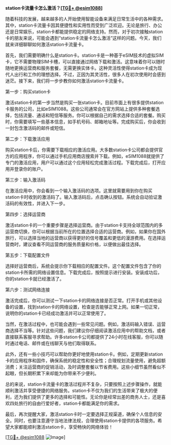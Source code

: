 **station卡流量卡怎么激活？[[TG💪+ @esim1088](https://t.me/s/esim1088)]**

随着科技的发展，越来越多的人开始使用智能设备来满足日常生活中的各种需求。其中，station卡流量卡因其便捷性和实用性而受到广泛欢迎。无论是旅行、办公还是日常娱乐，station卡都能提供稳定的网络支持。然而，对于初次接触station卡的朋友来说，可能会遇到“station卡流量卡怎么激活”这样的问题。今天，我们就来详细聊聊如何激活station卡流量卡。

首先，我们需要明确什么是station卡。station卡是一种基于eSIM技术的虚拟SIM卡，它不需要物理SIM卡槽，可以直接通过网络下载和激活。这意味着你可以随时随地更换运营商和服务套餐，无需更换实体卡。这种灵活性使得station卡成为现代人出行和工作的理想选择。不过，正因为其灵活性，很多人在初次使用时会感到迷茫。接下来，我们将一步步教你如何激活station卡流量卡。

第一步：购买station卡

激活station卡的第一步当然是购买一张station卡。目前市面上有很多提供station卡服务的公司，比如eSIM1088。这些公司通常会在官方网站上提供多种套餐选择，包括流量、通话和短信等服务。你可以根据自己的需求选择合适的套餐。购买时，你需要填写一些基本信息，如手机号码、邮箱地址等。完成购买后，你会收到一封包含激活码的邮件或短信。

第二步：下载激活应用

购买station卡后，你需要下载相应的激活应用。大多数station卡公司都会提供官方的应用程序，你可以通过手机应用商店搜索并下载。例如，eSIM1088就提供了专门的激活应用，用户可以通过这个应用轻松完成激活过程。下载完成后，打开应用并登录你的账户。

第三步：输入激活码

在激活应用中，你会看到一个输入激活码的选项。这里就需要用到你在购买station卡时收到的激活码了。输入激活码后，点击确认按钮。系统会自动验证激活码的有效性，并进入下一步。

第四步：选择运营商

激活station卡的一个重要步骤是选择运营商。由于station卡支持全球范围内的多运营商切换，你可以根据当前所在的位置选择合适的运营商。例如，如果你在国外旅行，可以选择当地的运营商以获得更好的信号覆盖和更低的漫游费用。在选择运营商时，建议查看不同运营商的服务质量和价格，以便做出最佳选择。

第五步：下载配置文件

选择好运营商后，系统会提示你下载相应的配置文件。这个配置文件包含了你的station卡所需的网络设置信息。下载完成后，按照提示进行安装。安装成功后，你的station卡就已经激活了。

第六步：测试网络连接

激活完成后，你可以测试一下station卡的网络连接是否正常。打开手机或其他设备的设置，找到station卡的网络设置，检查是否能够正常上网。如果一切正常，说明你的station卡已经成功激活并可以正常使用了。

当然，在激活过程中，也可能会遇到一些常见问题。例如，激活码输入错误、运营商选择不当等。针对这些问题，我们建议你仔细阅读激活应用中的帮助文档，或者直接联系客服寻求帮助。许多station卡公司都提供了24小时在线客服，你可以随时通过电话、邮件或在线聊天与他们取得联系。

此外，还有一些小技巧可以帮助你更好地使用station卡。例如，定期更新station卡的应用程序和固件，确保系统的稳定性和安全性；合理规划流量使用，避免超额消费；关注运营商的促销活动，及时调整套餐以节省费用。这些小细节虽然看似不起眼，但长期积累下来却能为你带来不少便利。

总的来说，station卡流量卡的激活过程并不复杂，只要按照上述步骤操作，就能顺利激活并享受便捷的网络服务。station卡不仅为我们的生活带来了极大的便利，还为我们提供了更多的选择和可能性。无论你是经常出差的商务人士，还是喜欢四处旅行的自由行爱好者，station卡都能满足你的需求。

最后，再次提醒大家，激活station卡时一定要选择正规渠道，确保个人信息的安全。同时，也要注意遵守当地法律法规，合理使用station卡提供的各项服务。希望大家都能顺利激活station卡，享受畅快的网络体验！

[[TG💪+ @esim1088](https://t.me/s/esim1088) ![Image](https://i.postimg.cc/4NQfJmqS/Snipaste-2025-05-13-00-14-12.png)]